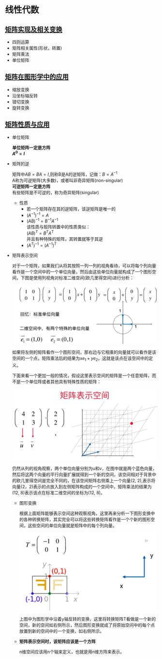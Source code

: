 # 线性代数   

## [矩阵实现及相关变换](./getLA/Matrix.py)   

* 四则运算   
* 矩阵相关属性(形状，转置)      
* 矩阵乘法     
* 单位矩阵        

## [矩阵在图形学中的应用](./main_matrix_transformation.py)    

* 缩放变换   
* 沿坐标轴反转   
* 错切变换   
* 旋转变换   

## [矩阵性质与应用](./getLA/Matrix.py)        
* 单位矩阵   

    **单位矩阵一定是方阵**   
    **$A^{0} = I$**  
    
* 矩阵的逆   

    矩阵中$AB = BA = I$,则称B是A的逆矩阵，记做：$B=A^{-1}$   
    A称为可逆矩阵(大多数)，或者叫非奇异矩阵(non-singular)   
    **可逆矩阵一定是方阵**   
    有些矩阵是不可逆的，称为奇异矩阵(singular)      

    * 性质   
        * 若一个矩阵存在其的逆矩阵，该逆矩阵是唯一的    
        * $(A^{-1}) ^ {-1} = A$     
        * $(A  B) ^ {-1} = B^{-1}A^{-1}$   
            该性质与矩阵转置中的性质类似：  
            $(A B)^{T} = B^{T}A^{T}$       
            并且有种特殊的矩阵，其转置就等于其逆     
        * $(A^{T})^{-1} = (A^{-1})^{T}$       

* 矩阵表示空间    

    对于一个矩阵，如果我们从将其按照一列一列的视角看待，可以将每个列向量看作是一个空间中的一个单位向量，然后由这些单位向量就构成了一个图形空间，下图是使用列视角对标准二维空间(欧几里得空间)进行分析：    

    ![oujilide](./img/ouspace.png)      

    如果将左侧的矩阵看作一个图形空间，那右边与它相乘的向量就可以看作是该空间的一个点，矩阵乘法后的结果为$xe_1 + ye_2$，这就是该点在该空间中的定义。        

    下面来看一个更加一般的情况，假设这里表示空间的矩阵是一个任意矩阵，而不是一个单位阵或者其他具有特殊性质的矩阵：    

    ![矩阵空间](./img/矩阵空间.png)    

    仍然从列的视角观察，两个单位向量分别为u和v，在图中就是两个蓝色向量，然后将这两个向量的平行向量扩展就得到一个新的空间，该空间相对于背景中的欧几里得空间是完全不同的，在该空间矩阵右侧乘上一个向量(2, 2),表示将向量(2，2)表示的点放入到左侧矩阵构成的一个空间中，矩阵乘法的结果为(12, 8)表示该点在标准二维空间的坐标为(12, 8)。      

    * 图形变换   
        
        根据上面矩阵能够表示空间这种观察视角，这里再来分析一下图形变换中的各种转换矩阵，其实完全可以将这些转换矩阵看作是一个个新的图形空间，这些空间的单位向量就是矩阵中的每个列向量。     

        ![cgspace](./img/cgspace.png)    

        上图中为图形学中沿着y轴反转的变换，这里将转换矩阵T看做是一个新的空间，新的空间如右侧所示，然后图形变换就成了将原始空间中的每个点放置到新的空间中的一个变换，如右侧所示。    

    * **矩阵表示空间时，该矩阵应该是一个方阵**     
    
        n维空间应该用n个轴来定义，也就是用n维方阵来表示。     
         








 



